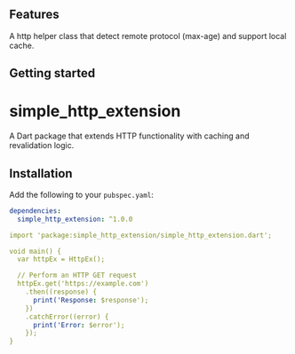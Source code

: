 ## Features

A http helper class that detect remote protocol (max-age) and support local cache.

## Getting started

# simple_http_extension

A Dart package that extends HTTP functionality with caching and revalidation logic.

## Installation

Add the following to your `pubspec.yaml`:

```yaml
dependencies:
  simple_http_extension: ^1.0.0

import 'package:simple_http_extension/simple_http_extension.dart';

void main() {
  var httpEx = HttpEx();

  // Perform an HTTP GET request
  httpEx.get('https://example.com')
    .then((response) {
      print('Response: $response');
    })
    .catchError((error) {
      print('Error: $error');
    });
}